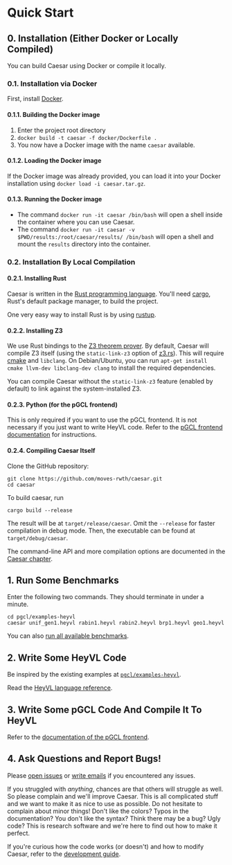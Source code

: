 # Quick Start

## 0. Installation (Either Docker or Locally Compiled)

You can build Caesar using Docker or compile it locally.

### 0.1. Installation via Docker

First, install [Docker](https://www.docker.com/). 

#### 0.1.1. Building the Docker image
1. Enter the project root directory
2. `docker build -t caesar -f docker/Dockerfile .`
3. You now have a Docker image with the name `caesar` available.

#### 0.1.2. Loading the Docker image
If the Docker image was already provided, you can load it into your Docker installation using `docker load -i caesar.tar.gz`.

#### 0.1.3. Running the Docker image
* The command `docker run -it caesar /bin/bash` will open a shell inside the container where you can use Caesar.
* The command `docker run -it caesar -v $PWD/results:/root/caesar/results/ /bin/bash` will open a shell and mount the `results` directory into the container.

### 0.2. Installation By Local Compilation

#### 0.2.1. Installing Rust

Caesar is written in the [Rust programming language](https://www.rust-lang.org/).
You'll need [cargo](https://doc.rust-lang.org/cargo/), Rust's default package manager, to build the project.

One very easy way to install Rust is by using [rustup](https://rustup.rs/).

#### 0.2.2. Installing Z3

We use Rust bindings to the [Z3 theorem prover](https://github.com/Z3Prover/z3).
By default, Caesar will compile Z3 itself (using the `static-link-z3` option of [z3.rs](https://github.com/prove-rs/z3.rs)).
This will require [cmake](https://cmake.org/) and `libclang`.
On Debian/Ubuntu, you can run `apt-get install cmake llvm-dev libclang-dev clang` to install the required dependencies.

You can compile Caesar without the `static-link-z3` feature (enabled by default) to link against the system-installed Z3.

#### 0.2.3. Python (for the pGCL frontend)

This is only required if you want to use the pGCL frontend.
It is not necessary if you just want to write HeyVL code.
Refer to the [pGCL frontend documentation](./frontends/pgcl.md) for instructions.

#### 0.2.4. Compiling Caesar Itself

Clone the GitHub repository:
```
git clone https://github.com/moves-rwth/caesar.git
cd caesar
```

To build caesar, run
```
cargo build --release
```
The result will be at `target/release/caesar`.
Omit the `--release` for faster compilation in debug mode.
Then, the executable can be found at `target/debug/caesar`.

The command-line API and more compilation options are documented in the [Caesar chapter](./caesar.md).

## 1. Run Some Benchmarks

Enter the following two commands.
They should terminate in under a minute.

```
cd pgcl/examples-heyvl
caesar unif_gen1.heyvl rabin1.heyvl rabin2.heyvl brp1.heyvl geo1.heyvl
```

You can also [run all available benchmarks](./caesar.md#benchmarks).

## 2. Write Some HeyVL Code

Be inspired by the existing examples at [`pgcl/examples-heyvl`](https://github.com/moves-rwth/caesar/tree/master/pgcl/examples-heyvl).

Read the [HeyVL language reference](./heyvl/README.md).

## 3. Write Some pGCL Code And Compile It To HeyVL

Refer to the [documentation of the pGCL frontend](./frontends/pgcl.md).

## 4. Ask Questions and Report Bugs!

Please [open issues](https://github.com/moves-rwth/caesar/issues) or [write emails](mailto:phisch@cs.rwth-aachen.de) if you encountered any issues.

If you struggled with _anything_, chances are that others will struggle as well.
So please complain and we'll improve Caesar.
This is all complicated stuff and we want to make it as nice to use as possible.
Do not hesitate to complain about minor things!
Don't like the colors?
Typos in the documentation?
You don't like the syntax?
Think there may be a bug?
Ugly code?
This is research software and we're here to find out how to make it perfect.

If you're curious how the code works (or doesn't) and how to modify Caesar, refer to the [development guide](./devguide.md).
